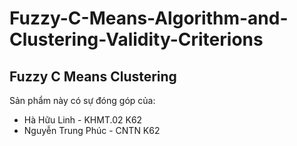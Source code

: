 # Fuzzy-C-Means-Algorithm-and-Clustering-Validity-Criterions
<h2>Fuzzy C Means Clustering</h2>
<p>Sản phẩm này có sự đóng góp của:
  <ul>
    <li>Hà Hữu Linh - KHMT.02 K62</li>
    <li>Nguyễn Trung Phúc - CNTN K62</li>
  </ul>
</p>
